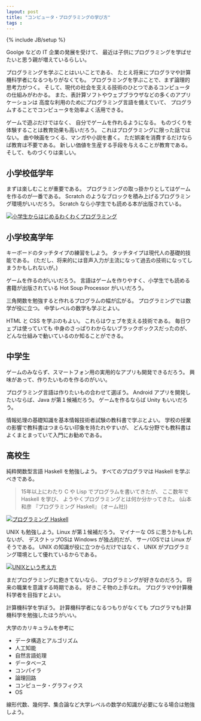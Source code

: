 ```yaml
---
layout: post
title: "コンピュータ・プログラミングの学び方"
tags : 
---
```

{% include JB/setup %}

Goolge などの IT 企業の発展を受けて、
最近は子供にプログラミングを学ばせたいと思う親が増えているらしい。

プログラミングを学ぶことはいいことである、
たとえ将来にプログラマや計算機科学者になるつもりがなくても。
プログラミングを学ぶことで、まず論理的思考力がつく。
そして、現代の社会を支える技術のひとつであるコンピュータの仕組みがわかる。
また、表計算ソフトやウェブブラウザなどの多くのアプリケーションは
高度な利用のためにプログラミング言語を備えていて、
プログラムすることでコンピュータを効率よく活用できる。

ゲームで遊ぶだけではなく、
自分でゲームを作れるようになる。
ものづくりを体験することは教育効果も高いだろう。
これはプログラミングに限った話ではない。
曲や映画をつくる、マンガや小説を書く。
ただ娯楽を消費するだけならば教育は不要である。
新しい価値を生産する手段を与えることが教育である。
そして、ものづくりは楽しい。

## 小学校低学年

まずは楽しむことが重要である。
プログラミングの取っ掛かりとしてはゲームを作るのが一番である。
Scratch のようなブロックを積み上げるプログラミング環境がいいだろう。
Scratch なら小学生でも読める本が出版されている。

[![小学生からはじめるわくわくプログラミング](http://images-jp.amazon.com/images/P/4822285154.09.MZZZZZZZ.jpg)](http://www.amazon.co.jp/dp/4822285154)

## 小学校高学年

キーボードのタッチタイプの練習をしよう。
タッチタイプは現代人の基礎的技能である。
(ただし、将来的には音声入力が主流になって過去の技術になってしまうかもしれないが。)

ゲームを作るのがいいだろう。
言語はゲームを作りやすく、小学生でも読める書籍が出版されている Hot Soup Processor がいいだろう。

三角関数を勉強すると作れるプログラムの幅が広がる。
プログラミングでは数学が役に立つ。
中学レベルの数学も学ぶとよい。

HTML と CSS を学ぶのもよい。
これらはウェブを支える技術である。
毎日ウェブは使っていても
中身のさっぱりわからないブラックボックスだったのが、
どんな仕組みで動いているのか知ることができる。

## 中学生

ゲームのみならず、スマートフォン用の実用的なアプリも開発できるだろう。
興味があって、作りたいものを作るのがいい。

プログラミング言語は作りたいもの合わせて選ぼう。
Android アプリを開発したいならば、Java が第１候補だろう。
ゲームを作るならば Unity もいいだろう。

情報処理の基礎知識を基本情報技術者試験の教科書で学ぶとよい。
学校の授業の影響で教科書はつまらない印象を持たれやすいが、
どんな分野でも教科書はよくまとまっていて入門にお勧めである。


## 高校生

純粋関数型言語 Haskell を勉強しよう。
すべてのプログラマは Haskell を学ぶべきである。

<blockquote>
15年以上にわたり C や Lisp でプログラムを書いてきたが、
ここ数年で Haskell を学び、
ようやくプログラミングとは何か分かってきた。
(山本和彦 『プログラミング Haskell』 (オーム社))
</blockquote>

[![プログラミング Haskell](http://images-jp.amazon.com/images/P/4274067815.09.MZZZZZZZ.jpg)](http://www.amazon.co.jp/dp/4274067815)

UNIX も勉強しよう。Linux が第１候補だろう。
マイナーな OS に思うかもしれないが、
デスクトップOSは Windows が独占的だが、
サーバOSでは Linux がそうである。
UNIX の知識が役に立つからだけではなく、
UNIX がプログラミング環境として優れているからである。

[![UNIXという考え方](http://images-jp.amazon.com/images/P/4274064069.09.MZZZZZZZ.jpg)](http://www.amazon.co.jp/dp/4274064069)


まだプログラミングに飽きてないなら、
プログラミングが好きなのだろう。
将来の職業を意識する時期である。
好きこそ物の上手なれ。
プログラマや計算機科学者を目指すとよい。

計算機科学を学ぼう。
計算機科学者になるつもりがなくても
プログラマも計算機科学を勉強したほうがいい。

大学のカリキュラムを参考に

* データ構造とアルゴリズム
* 人工知能
* 自然言語処理
* データベース
* コンパイラ
* 論理回路
* コンピュータ・グラフィクス
* OS

線形代数、幾何学、集合論など大学レベルの数学の知識が必要になる場合は勉強しよう。
